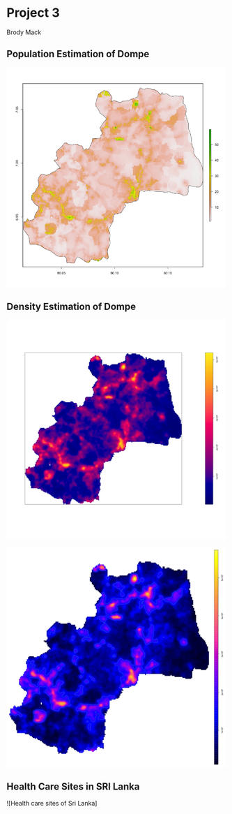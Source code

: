 # Project 3 
Brody Mack 
## Population Estimation of Dompe 

![Population Estimation of Dompe](https://github.com/Bfmack18/Workshop-/blob/master/de_pop15.png)
## Density Estimation of Dompe 
![Density Estimation of Dompe](https://github.com/Bfmack18/Workshop-/blob/master/de_dens.png)

![Density Estimation of Dompe](https://github.com/Bfmack18/Workshop-/blob/master/sp_dsg_conts.png)

## Health Care Sites in SRI Lanka 
![Health care sites of Sri Lanka]
